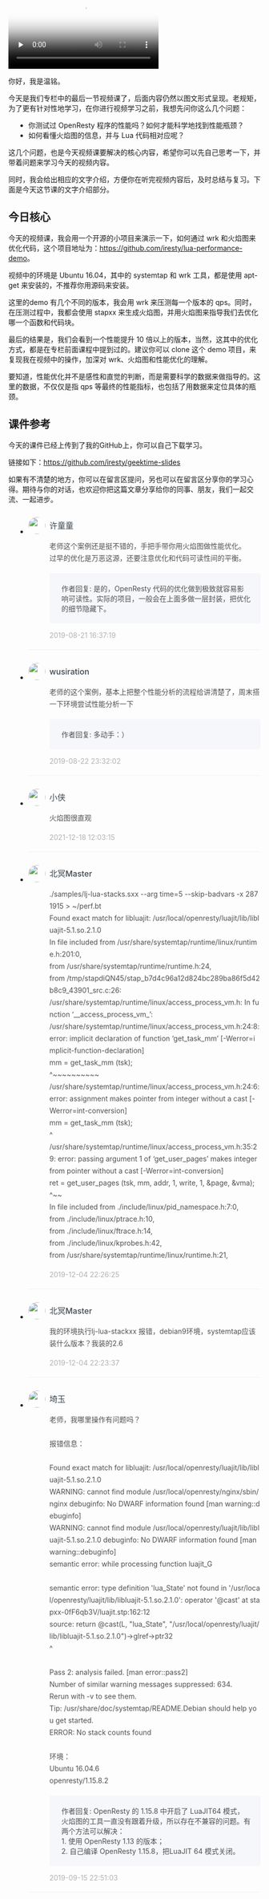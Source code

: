 <p><video poster="https://static001.geekbang.org/resource/image/0b/02/0bf3ba61bafc3a97514996c701c99e02.jpg" preload="none" controls=""><source src="https://media001.geekbang.org/customerTrans/fe4a99b62946f2c31c2095c167b26f9c/1d56d7e0-16ce8221564-0000-0000-01d-dbacd.mp4" type="video/mp4"><source src="https://media001.geekbang.org/98c47d3154564eb08b624deb1aa4e260/d32353463ce34201b74a0b3807160f6b-cf761b25fd08f06e963332465b9b0f4c-sd.m3u8" type="application/x-mpegURL"><source src="https://media001.geekbang.org/98c47d3154564eb08b624deb1aa4e260/d32353463ce34201b74a0b3807160f6b-335f34e72825be78cd1db071594c6c08-hd.m3u8" type="application/x-mpegURL"></video></p><p>你好，我是温铭。</p><p>今天是我们专栏中的最后一节视频课了，后面内容仍然以图文形式呈现。老规矩，为了更有针对性地学习，在你进行视频学习之前，我想先问你这么几个问题：</p><ul>
<li>你测试过 OpenResty 程序的性能吗？如何才能科学地找到性能瓶颈？</li>
<li>如何看懂火焰图的信息，并与 Lua 代码相对应呢？</li>
</ul><p>这几个问题，也是今天视频课要解决的核心内容，希望你可以先自己思考一下，并带着问题来学习今天的视频内容。</p><p>同时，我会给出相应的文字介绍，方便你在听完视频内容后，及时总结与复习。下面是今天这节课的文字介绍部分。</p><h2>今日核心</h2><p>今天的视频课，我会用一个开源的小项目来演示一下，如何通过 wrk 和火焰图来优化代码，这个项目地址为：<a href="https://github.com/iresty/lua-performance-demo">https://github.com/iresty/lua-performance-demo</a>。</p><p>视频中的环境是 Ubuntu 16.04，其中的 systemtap 和 wrk 工具，都是使用 apt-get 来安装的，不推荐你用源码来安装。</p><p>这里的demo 有几个不同的版本，我会用 wrk 来压测每一个版本的 qps。同时，在压测过程中，我都会使用 stapxx 来生成火焰图，并用火焰图来指导我们去优化哪一个函数和代码块。</p><p>最后的结果是，我们会看到一个性能提升 10 倍以上的版本，当然，这其中的优化方式，都是在专栏前面课程中提到过的。建议你可以 clone 这个 demo 项目，来复现我在视频中的操作，加深对 wrk、火焰图和性能优化的理解。</p><!-- [[[read_end]]] --><p>要知道，性能优化并不是感性和直觉的判断，而是需要科学的数据来做指导的。这里的数据，不仅仅是指 qps 等最终的性能指标，也包括了用数据来定位具体的瓶颈。</p><h2>课件参考</h2><p>今天的课件已经上传到了我的GitHub上，你可以自己下载学习。</p><p>链接如下：<a href="https://github.com/iresty/geektime-slides">https://github.com/iresty/geektime-slides</a></p><p>如果有不清楚的地方，你可以在留言区提问，另也可以在留言区分享你的学习心得。期待与你的对话，也欢迎你把这篇文章分享给你的同事、朋友，我们一起交流、一起进步。</p>
<style>
    ul {
      list-style: none;
      display: block;
      list-style-type: disc;
      margin-block-start: 1em;
      margin-block-end: 1em;
      margin-inline-start: 0px;
      margin-inline-end: 0px;
      padding-inline-start: 40px;
    }
    li {
      display: list-item;
      text-align: -webkit-match-parent;
    }
    ._2sjJGcOH_0 {
      list-style-position: inside;
      width: 100%;
      display: -webkit-box;
      display: -ms-flexbox;
      display: flex;
      -webkit-box-orient: horizontal;
      -webkit-box-direction: normal;
      -ms-flex-direction: row;
      flex-direction: row;
      margin-top: 26px;
      border-bottom: 1px solid rgba(233,233,233,0.6);
    }
    ._2sjJGcOH_0 ._3FLYR4bF_0 {
      width: 34px;
      height: 34px;
      -ms-flex-negative: 0;
      flex-shrink: 0;
      border-radius: 50%;
    }
    ._2sjJGcOH_0 ._36ChpWj4_0 {
      margin-left: 0.5rem;
      -webkit-box-flex: 1;
      -ms-flex-positive: 1;
      flex-grow: 1;
      padding-bottom: 20px;
    }
    ._2sjJGcOH_0 ._36ChpWj4_0 ._2zFoi7sd_0 {
      font-size: 16px;
      color: #3d464d;
      font-weight: 500;
      -webkit-font-smoothing: antialiased;
      line-height: 34px;
    }
    ._2sjJGcOH_0 ._36ChpWj4_0 ._2_QraFYR_0 {
      margin-top: 12px;
      color: #505050;
      -webkit-font-smoothing: antialiased;
      font-size: 14px;
      font-weight: 400;
      white-space: normal;
      word-break: break-all;
      line-height: 24px;
    }
    ._2sjJGcOH_0 ._10o3OAxT_0 {
      margin-top: 18px;
      border-radius: 4px;
      background-color: #f6f7fb;
    }
    ._2sjJGcOH_0 ._3klNVc4Z_0 {
      display: -webkit-box;
      display: -ms-flexbox;
      display: flex;
      -webkit-box-orient: horizontal;
      -webkit-box-direction: normal;
      -ms-flex-direction: row;
      flex-direction: row;
      -webkit-box-pack: justify;
      -ms-flex-pack: justify;
      justify-content: space-between;
      -webkit-box-align: center;
      -ms-flex-align: center;
      align-items: center;
      margin-top: 15px;
    }
    ._2sjJGcOH_0 ._10o3OAxT_0 ._3KxQPN3V_0 {
      color: #505050;
      -webkit-font-smoothing: antialiased;
      font-size: 14px;
      font-weight: 400;
      white-space: normal;
      word-break: break-word;
      padding: 20px 20px 20px 24px;
    }
    ._2sjJGcOH_0 ._3klNVc4Z_0 {
      display: -webkit-box;
      display: -ms-flexbox;
      display: flex;
      -webkit-box-orient: horizontal;
      -webkit-box-direction: normal;
      -ms-flex-direction: row;
      flex-direction: row;
      -webkit-box-pack: justify;
      -ms-flex-pack: justify;
      justify-content: space-between;
      -webkit-box-align: center;
      -ms-flex-align: center;
      align-items: center;
      margin-top: 15px;
    }
    ._2sjJGcOH_0 ._3Hkula0k_0 {
      color: #b2b2b2;
      font-size: 14px;
    }
</style><ul><li>
<div class="_2sjJGcOH_0"><img src="https://static001.geekbang.org/account/avatar/00/0f/4d/fd/0aa0e39f.jpg"
  class="_3FLYR4bF_0">
<div class="_36ChpWj4_0">
  <div class="_2zFoi7sd_0"><span>许童童</span>
  </div>
  <div class="_2_QraFYR_0">老师这个案例还是挺不错的，手把手带你用火焰图做性能优化。<br>过早的优化是万恶这源，还要注意优化和代码可读性间的平衡。</div>
  <div class="_10o3OAxT_0">
    <p class="_3KxQPN3V_0">作者回复: 是的，OpenResty 代码的优化做到极致就容易影响可读性。实际的项目，一般会在上面多做一层封装，把优化的细节隐藏下。</p>
  </div>
  <div class="_3klNVc4Z_0">
    <div class="_3Hkula0k_0">2019-08-21 16:37:19</div>
  </div>
</div>
</div>
</li>
<li>
<div class="_2sjJGcOH_0"><img src="https://static001.geekbang.org/account/avatar/00/10/da/36/ac0ff6a7.jpg"
  class="_3FLYR4bF_0">
<div class="_36ChpWj4_0">
  <div class="_2zFoi7sd_0"><span>wusiration</span>
  </div>
  <div class="_2_QraFYR_0">老师的这个案例，基本上把整个性能分析的流程给讲清楚了，周末搭一下环境尝试性能分析一下</div>
  <div class="_10o3OAxT_0">
    <p class="_3KxQPN3V_0">作者回复: 多动手：）</p>
  </div>
  <div class="_3klNVc4Z_0">
    <div class="_3Hkula0k_0">2019-08-22 23:32:02</div>
  </div>
</div>
</div>
</li>
<li>
<div class="_2sjJGcOH_0"><img src="https://static001.geekbang.org/account/avatar/00/0f/f2/21/00600713.jpg"
  class="_3FLYR4bF_0">
<div class="_36ChpWj4_0">
  <div class="_2zFoi7sd_0"><span>小侠</span>
  </div>
  <div class="_2_QraFYR_0">火焰图很直观</div>
  <div class="_10o3OAxT_0">
    
  </div>
  <div class="_3klNVc4Z_0">
    <div class="_3Hkula0k_0">2021-12-18 12:03:15</div>
  </div>
</div>
</div>
</li>
<li>
<div class="_2sjJGcOH_0"><img src="https://static001.geekbang.org/account/avatar/00/0f/79/7e/c38ac02f.jpg"
  class="_3FLYR4bF_0">
<div class="_36ChpWj4_0">
  <div class="_2zFoi7sd_0"><span>北冥Master</span>
  </div>
  <div class="_2_QraFYR_0">.&#47;samples&#47;lj-lua-stacks.sxx --arg time=5 --skip-badvars -x 2871915 &gt; ~&#47;perf.bt<br>Found exact match for libluajit: &#47;usr&#47;local&#47;openresty&#47;luajit&#47;lib&#47;libluajit-5.1.so.2.1.0<br>In file included from &#47;usr&#47;share&#47;systemtap&#47;runtime&#47;linux&#47;runtime.h:201:0,<br>                 from &#47;usr&#47;share&#47;systemtap&#47;runtime&#47;runtime.h:24,<br>                 from &#47;tmp&#47;stapdiQN45&#47;stap_b7d4c96a12d824bc289ba86f5d42b8c9_43901_src.c:26:<br>&#47;usr&#47;share&#47;systemtap&#47;runtime&#47;linux&#47;access_process_vm.h: In function ‘__access_process_vm_’:<br>&#47;usr&#47;share&#47;systemtap&#47;runtime&#47;linux&#47;access_process_vm.h:24:8: error: implicit declaration of function ‘get_task_mm’ [-Werror=implicit-function-declaration]<br>   mm = get_task_mm (tsk);<br>        ^~~~~~~~~~~<br>&#47;usr&#47;share&#47;systemtap&#47;runtime&#47;linux&#47;access_process_vm.h:24:6: error: assignment makes pointer from integer without a cast [-Werror=int-conversion]<br>   mm = get_task_mm (tsk);<br>      ^<br>&#47;usr&#47;share&#47;systemtap&#47;runtime&#47;linux&#47;access_process_vm.h:35:29: error: passing argument 1 of ‘get_user_pages’ makes integer from pointer without a cast [-Werror=int-conversion]<br>       ret = get_user_pages (tsk, mm, addr, 1, write, 1, &amp;page, &amp;vma);<br>                             ^~~<br>In file included from .&#47;include&#47;linux&#47;pid_namespace.h:7:0,<br>                 from .&#47;include&#47;linux&#47;ptrace.h:10,<br>                 from .&#47;include&#47;linux&#47;ftrace.h:14,<br>                 from .&#47;include&#47;linux&#47;kprobes.h:42,<br>                 from &#47;usr&#47;share&#47;systemtap&#47;runtime&#47;linux&#47;runtime.h:21,</div>
  <div class="_10o3OAxT_0">
    
  </div>
  <div class="_3klNVc4Z_0">
    <div class="_3Hkula0k_0">2019-12-04 22:26:25</div>
  </div>
</div>
</div>
</li>
<li>
<div class="_2sjJGcOH_0"><img src="https://static001.geekbang.org/account/avatar/00/0f/79/7e/c38ac02f.jpg"
  class="_3FLYR4bF_0">
<div class="_36ChpWj4_0">
  <div class="_2zFoi7sd_0"><span>北冥Master</span>
  </div>
  <div class="_2_QraFYR_0">我的环境执行lj-lua-stackxx 报错，debian9环境，systemtap应该装什么版本？我装的2.6</div>
  <div class="_10o3OAxT_0">
    
  </div>
  <div class="_3klNVc4Z_0">
    <div class="_3Hkula0k_0">2019-12-04 22:23:37</div>
  </div>
</div>
</div>
</li>
<li>
<div class="_2sjJGcOH_0"><img src="https://static001.geekbang.org/account/avatar/00/0f/59/28/62ee741f.jpg"
  class="_3FLYR4bF_0">
<div class="_36ChpWj4_0">
  <div class="_2zFoi7sd_0"><span>埼玉</span>
  </div>
  <div class="_2_QraFYR_0">老师，我哪里操作有问题吗？<br><br>报错信息：<br><br>Found exact match for libluajit: &#47;usr&#47;local&#47;openresty&#47;luajit&#47;lib&#47;libluajit-5.1.so.2.1.0<br>WARNING: cannot find module &#47;usr&#47;local&#47;openresty&#47;nginx&#47;sbin&#47;nginx debuginfo: No DWARF information found [man warning::debuginfo]<br>WARNING: cannot find module &#47;usr&#47;local&#47;openresty&#47;luajit&#47;lib&#47;libluajit-5.1.so.2.1.0 debuginfo: No DWARF information found [man warning::debuginfo]<br>semantic error: while processing function luajit_G<br><br>semantic error: type definition &#39;lua_State&#39; not found in &#39;&#47;usr&#47;local&#47;openresty&#47;luajit&#47;lib&#47;libluajit-5.1.so.2.1.0&#39;: operator &#39;@cast&#39; at stapxx-0fF6qb3V&#47;luajit.stp:162:12<br>        source:     return @cast(L, &quot;lua_State&quot;, &quot;&#47;usr&#47;local&#47;openresty&#47;luajit&#47;lib&#47;libluajit-5.1.so.2.1.0&quot;)-&gt;glref-&gt;ptr32<br>                           ^<br><br>Pass 2: analysis failed.  [man error::pass2]<br>Number of similar warning messages suppressed: 634.<br>Rerun with -v to see them.<br>Tip: &#47;usr&#47;share&#47;doc&#47;systemtap&#47;README.Debian should help you get started.<br>ERROR: No stack counts found<br><br>环境：<br>Ubuntu 16.04.6<br>openresty&#47;1.15.8.2</div>
  <div class="_10o3OAxT_0">
    <p class="_3KxQPN3V_0">作者回复: OpenResty 的 1.15.8 中开启了 LuaJIT64 模式，火焰图的工具一直没有跟着升级，所以存在不兼容的问题。有两个方法可以解决：<br>1. 使用 OpenResty 1.13 的版本；<br>2. 自己编译 OpenResty 1.15.8，把LuaJIT 64 模式关闭。</p>
  </div>
  <div class="_3klNVc4Z_0">
    <div class="_3Hkula0k_0">2019-09-15 22:51:03</div>
  </div>
</div>
</div>
</li>
</ul>